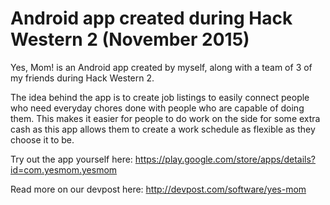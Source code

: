 # Android app created during Hack Western 2 (November 2015)

Yes, Mom! is an Android app created by myself, along with a team of 3 of my friends during Hack Western 2.

The idea behind the app is to create job listings to easily connect people who need everyday chores done with people who are capable of doing them. This makes it easier for people to do work on the side for some extra cash as this app allows them to create a work schedule as flexible as they choose it to be.

Try out the app yourself here: https://play.google.com/store/apps/details?id=com.yesmom.yesmom

Read more on our devpost here: http://devpost.com/software/yes-mom
